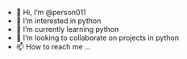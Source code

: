 - 👋 Hi, I’m @person011
- 👀 I’m interested in python  
- 🌱 I’m currently learning python 
- 💞️ I’m looking to collaborate on projects in python
- 📫 How to reach me ...

<!---
person011/person011 is a ✨ special ✨ repository because its `README.md` (this file) appears on your GitHub profile.
You can click the Preview link to take a look at your changes.
--->
